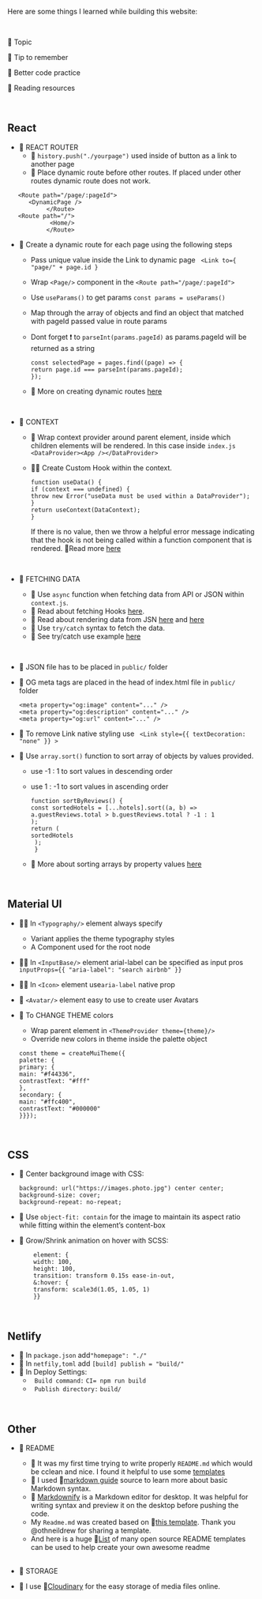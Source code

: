 Here are some things I learned while building this website:

<br>

🌴 Topic

🥥 Tip to remember

🌿 Better code practice

📖 Reading resources

<br>

## React

- 🌴 REACT ROUTER
  - 🥥 `history.push("./yourpage")` used inside of button as a link to another page
  - 🥥 Place dynamic route before other routes. If placed under other routes dynamic route does not work.

```
   <Route path="/page/:pageId">
      <DynamicPage />
           </Route>
   <Route path="/">
            <Home/>
           </Route>
```

- 🥥 Create a dynamic route for each page using the following steps

  - Pass unique value inside the Link to dynamic page
    ` <Link to={ "page/" + page.id }`
  - Wrap `<Page/>` component in the `<Route path="/page/:pageId">`
  - Use `useParams()` to get params `const params = useParams()`
  - Map through the array of objects and find an object that matched with pageId passed value in route params
  - Dont forget ❗ to `parseInt(params.pageId)` as params.pageId will be returned as a string

    ```
    const selectedPage = pages.find((page) => {
    return page.id === parseInt(params.pageId);
    });
    ```

  - 📖 More on creating dynamic routes [here](https://dev.to/dsckiitdev/dynamic-pages-using-react-router-2pm)

 <br>

- 🌴 CONTEXT

  - 🥥 Wrap context provider around parent element, inside which children elements will be rendered. In this case inside `index.js` `<DataProvider><App /></DataProvider>`

  - 🥥🌿 Create Custom Hook within the context.

    ```
    function useData() {
    if (context === undefined) {
    throw new Error("useData must be used within a DataProvider");
    }
    return useContext(DataContext);
    }
    ```

    If there is no value, then we throw a helpful error message indicating that the hook is not being called within a function component that is rendered. 📖Read more [here](https://kentcdodds.com/blog/how-to-use-react-context-effectively)

<br>

- 🌴 FETCHING DATA

  - 🥥 Use `async` function when fetching data from API or JSON within `context.js`.
  - 📖 Read about fetching Hooks [here](https://www.robinwieruch.de/react-hooks-fetch-data).
  - 📖 Read about rendering data from JSN [here](https://www.pluralsight.com/guides/fetch-data-from-a-json-file-in-a-react-app) and [here](https://www.pluralsight.com/guides/fetch-data-from-a-json-file-in-a-react-app)
  - 🥥 Use `try/catch` syntax to fetch the data.
  - 📖 See try/catch use example [here](https://www.w3schools.com/java/java_try_catch.asp)

<br>

- 🥥 JSON file has to be placed in `public/` folder

- 🥥 OG meta tags are placed in the head of index.html file in `public/` folder

  ```
  <meta property="og:image" content="..." />
  <meta property="og:description" content="..." />
  <meta property="og:url" content="..." />
  ```

- 🥥 To remove Link native styling use ` <Link style={{ textDecoration: "none" }} >`

- 🥥 Use `array.sort()` function to sort array of objects by values provided.

  - use -1 : 1 to sort values in descending order
  - use 1 : -1 to sort values in ascending order

    ```
    function sortByReviews() {
    const sortedHotels = [...hotels].sort((a, b) =>
    a.guestReviews.total > b.guestReviews.total ? -1 : 1
    );
    return (
    sortedHotels
     );
     }
    ```

  - 📖 More about sorting arrays by property values [here](https://flaviocopes.com/how-to-sort-array-of-objects-by-property-javascript/)

   <br>

## Material UI

- 🥥🌿 In `<Typography/>` element always specify

  - Variant applies the theme typography styles
  - A Component used for the root node

- 🥥🌿 In `<InputBase/>` element arial-label can be specified as input pros `inputProps={{ "aria-label": "search airbnb" }}`

- 🥥🌿 In `<Icon>` element use`aria-label` native prop

- 🥥 `<Avatar/>` element easy to use to create user Avatars

- 🥥 To CHANGE THEME colors

  - Wrap parent element in `<ThemeProvider theme={theme}/>`
  - Override new colors in theme inside the palette object

  ```
  const theme = createMuiTheme({
  palette: {
  primary: {
  main: "#f44336",
  contrastText: "#fff"
  },
  secondary: {
  main: "#ffc400",
  contrastText: "#000000"
  }}});
  ```

  <br>

## CSS

- 🥥 Center background image with CSS:

  ```
  background: url("https://images.photo.jpg") center center;
  background-size: cover;
  background-repeat: no-repeat;
  ```

- 🥥 Use `object-fit: contain` for the image to maintain its aspect ratio while fitting within the element’s content-box

- 🥥 Grow/Shrink animation on hover with SCSS:

  ```
      element: {
      width: 100,
      height: 100,
      transition: transform 0.15s ease-in-out,
      &:hover: {
      transform: scale3d(1.05, 1.05, 1)
      }}
  ```

   <br>

## Netlify

- 🥥 In `package.json` add`"homepage": "./"`
- 🥥 In `netfily,toml` add `[build] publish = "build/"`
- 🥥 In Deploy Settings:
  - ` Build command:` `CI= npm run build`
  - ` Publish directory:` `build/`

<br>

## Other

- 🌴 README

  - 🥥 It was my first time trying to write properly `README.md` which would be cclean and nice. I found it helpful to use some [templates](https://awesomeopensource.com/projects/readme)
  - 🥥 I used 🔗[markdown guide](https://www.markdownguide.org/basic-syntax/) source to learn more about basic Markdown syntax.
  - 🥥 [Markdownify](https://markdownify.js.org/) is a Markdown editor for desktop. It was helpful for writing syntax and preview it on the desktop before pushing the code.
  - My `Readme.md` was created based on 🔗[this template](https://github.com/othneildrew/Best-README-Template).
    Thank you @othneildrew for sharing a template.
  - And here is a huge 🔗[List](https://github.com/matiassingers/awesome-readme) of many open source README templates can be used to help create your own awesome readme

   <br>

- 🌴 STORAGE
- 🥥 I use 🔗[Cloudinary](https://cloudinary.com/) for the easy storage of media files online.
